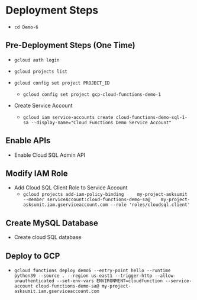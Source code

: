 # Deployment Steps

- `cd Demo-6`

## Pre-Deployment Steps (One Time)

- `gcloud auth login`

- `gcloud projects list`

- `gcloud config set project PROJECT_ID`

  - `gcloud config set project gcp-cloud-functions-demo-1`

- Create Service Account
  - `gcloud iam service-accounts create cloud-functions-demo-sql-1-sa --display-name="Cloud Functions Demo Service Account"`

## Enable APIs

- Enable Cloud SQL Admin API

## Modify IAM Role

- Add Cloud SQL Client Role to Service Account
  - `gcloud projects add-iam-policy-binding 	my-project-asksumit --member serviceAccount:cloud-functions-demo-sa@	my-project-asksumit.iam.gserviceaccount.com --role 'roles/cloudsql.client'`

## Create MySQL Database

- Create cloud SQL database

## Deploy to GCP

- `gcloud functions deploy demo6 --entry-point hello --runtime python39 --source . --region us-east1 --trigger-http --allow-unauthenticated --set-env-vars ENVIRONMENT=cloudfunction --service-account cloud-functions-demo-sa@	my-project-asksumit.iam.gserviceaccount.com`
